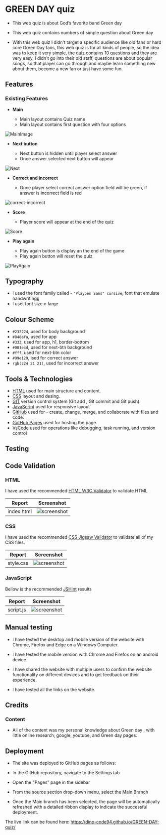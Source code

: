 # GREEN DAY quiz

   - This web quiz is about God’s favorite band Green day

   - This web quiz contains numbers of simple question about Green day

   - With this web quiz I didn't target a specific audience like old fans or hard core Green Day fans,
     this web quiz is for all kinds of people, so the idea was to keep it very simple, 
     the quiz contains 10 questions and they are very easy, I didn't go into their old staff,
     questions are about popular songs, so that player can go through and maybe learn something new about them, become a new fan or just have some fun.

   

## Features

### Existing Features

- __Main__

   - Main layout contains Quiz name
   - Main layout contains first question with four options

![MainImage](assets/images/MainImage.png)

- __Next button__

  - Next button is hidden until player select answer
  - Once answer selected next button will appear

![Next](assets/images/Next.png)

- __Correct and incorrect__

  - Once player select correct answer option field will be green, if answer is incorrect field is red
 
![correct-incorrect](assets/images/correct-incorrect.png)

- __Score__

  - Player score will appear at the end of the quiz
 
![Score](assets/images/Score.png)

- __Play again__

   - Play again button is display an the end of the game
   - Play again button will reset the quiz
 
![PlayAgain](assets/images/PlayAgain.png)

## Typography 

   - I used the font family called - `"Playpen Sans" cursive`, font that emulate handwritingg
   - I uset font size x-large
   
## Colour Scheme
  
   - `#232224`, used for body background
   - `#848afa`, used for app
   - `#333`, used for app, h1, border-bottom
   - `#001e4d`, used for next-btn background
   - `#fff`, used for next-btn color
   - `#99e129`, ised for correct answer
   - `rgb(224 21 21)`, used for incorrect answer

## Tools & Technologies
- [HTML](https://en.wikipedia.org/wiki/HTML) used for main structure and content.
- [CSS](https://en.wikipedia.org/wiki/CSS) layout and desing.
- [GIT](https://git-scm.com) version control system (Git add , Git commit and Git push).
- [JavaScript](https://simple.wikipedia.org/wiki/JavaScript) used for responsive layout
- [GitHub](https://github.com) used for - create, change, merge, and collaborate with files and code.
- [GutHub Pages](https://pages.github.com) used for hosting the page.
- [VsCode](https://code.visualstudio.com/) used for operations like debugging, task running, and version control

## Testing

## Code Validation

### HTML

I have used the recommended [HTML W3C Validator](https://validator.w3.org/) to validate HTML

| Report | Screenshot |
| :---: | :---: |
| index.html | ![screenshot](assets/images/documentation/HTML-validator.png) |

### CSS

I have used the recommended [CSS Jigsaw Validator](https://jigsaw.w3.org/css-validator/) to validate all of my CSS files.

| Report | Screenshot |
| :---: | :---: |
| style.css | ![screenshot](assets/images/documentation/CSS-validator.png) |

### JavaScript

Bellow is the recommended [JSHint](https://jshint.com/) results

| Report | Screenshot |
| :---: | :---: |
| script.js | ![screenshot](assets/images/documentation/JSHint.png) |

## Manual testing

   - I have tested the desktop and mobile version of the website with Chrome, Firefox and Edge on a Windows Computer.
   
   - I have tested the mobile version with Chrome and Firefox on an android device.
   
   - I have shared the website with multiple users to confirm the website functionality on different devices and to get feedback on their experience.
   
   - I have tested all the links on the website.

## Credits

### Content

  - All of the content was my personal knowledge about Green day , with little online research, google, youtube, and Green day pages.

## Deployment

- The site was deployed to GitHub pages as follows:

 - In the GitHub repository, navigate to the Settings tab
 - Open the "Pages" page in the sidebar
 - From the source section drop-down menu, select the Main Branch
 - Once the Main branch has been selected, the page will be automatically refreshed with a detailed ribbon display to indicate the successful deployment.

The live link can be found here: https://dino-code94.github.io/GREEN-DAY-quiz/
  




   








   




    
   



 
 
